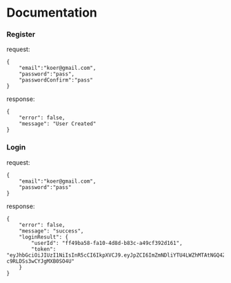 #  Documentation

### Register 
request:
```
{
    "email":"koer@gmail.com",
    "password":"pass",
    "passwordConfirm":"pass"
}
```
response:
```
{
    "error": false,
    "message": "User Created"
}
```

### Login
request:
```
{
    "email":"koer@gmail.com",
    "password":"pass"
}
```
response:
```
{
    "error": false,
    "message": "success",
    "loginResult": {
        "userId": "ff49ba58-fa10-4d8d-b83c-a49cf392d161",
        "token": "eyJhbGciOiJIUzI1NiIsInR5cCI6IkpXVCJ9.eyJpZCI6ImZmNDliYTU4LWZhMTAtNGQ4ZC1iODNjLWE0OWNmMzkyZDE2MSIsImlhdCI6MTY4NTg2Nzg2MCwiZXhwIjoxNjg1OTU0MjYwfQ.tyc6BNJpoMfQgZJwyLi_Q-c9RLDSs3wCYJgMXB0SO4U"
    }
}
```
